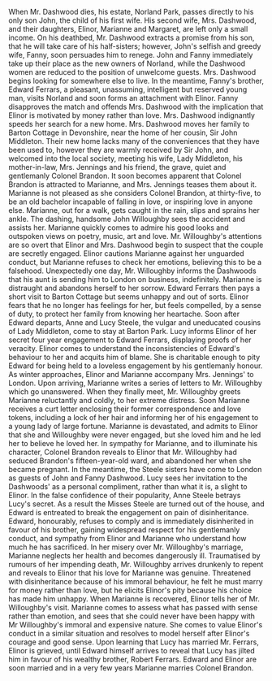  When Mr. Dashwood dies, his estate, Norland Park, passes directly to his only son John, the child of his first wife. His second wife, Mrs. Dashwood, and their daughters, Elinor, Marianne and Margaret, are left only a small income. On his deathbed, Mr. Dashwood extracts a promise from his son, that he will take care of his half-sisters; however, John's selfish and greedy wife, Fanny, soon persuades him to renege. John and Fanny immediately take up their place as the new owners of Norland, while the Dashwood women are reduced to the position of unwelcome guests. Mrs. Dashwood begins looking for somewhere else to live. In the meantime, Fanny's brother, Edward Ferrars, a pleasant, unassuming, intelligent but reserved young man, visits Norland and soon forms an attachment with Elinor. Fanny disapproves the match and offends Mrs. Dashwood with the implication that Elinor is motivated by money rather than love. Mrs. Dashwood indignantly speeds her search for a new home. Mrs. Dashwood moves her family to Barton Cottage in Devonshire, near the home of her cousin, Sir John Middleton. Their new home lacks many of the conveniences that they have been used to, however they are warmly received by Sir John, and welcomed into the local society, meeting his wife, Lady Middleton, his mother-in-law, Mrs. Jennings and his friend, the grave, quiet and gentlemanly Colonel Brandon. It soon becomes apparent that Colonel Brandon is attracted to Marianne, and Mrs. Jennings teases them about it. Marianne is not pleased as she considers Colonel Brandon, at thirty-five, to be an old bachelor incapable of falling in love, or inspiring love in anyone else. Marianne, out for a walk, gets caught in the rain, slips and sprains her ankle. The dashing, handsome John Willoughby sees the accident and assists her. Marianne quickly comes to admire his good looks and outspoken views on poetry, music, art and love. Mr. Willoughby's attentions are so overt that Elinor and Mrs. Dashwood begin to suspect that the couple are secretly engaged. Elinor cautions Marianne against her unguarded conduct, but Marianne refuses to check her emotions, believing this to be a falsehood. Unexpectedly one day, Mr. Willoughby informs the Dashwoods that his aunt is sending him to London on business, indefinitely. Marianne is distraught and abandons herself to her sorrow. Edward Ferrars then pays a short visit to Barton Cottage but seems unhappy and out of sorts. Elinor fears that he no longer has feelings for her, but feels compelled, by a sense of duty, to protect her family from knowing her heartache. Soon after Edward departs, Anne and Lucy Steele, the vulgar and uneducated cousins of Lady Middleton, come to stay at Barton Park. Lucy informs Elinor of her secret four year engagement to Edward Ferrars, displaying proofs of her veracity. Elinor comes to understand the inconsistencies of Edward's behaviour to her and acquits him of blame. She is charitable enough to pity Edward for being held to a loveless engagement by his gentlemanly honour. As winter approaches, Elinor and Marianne accompany Mrs. Jennings' to London. Upon arriving, Marianne writes a series of letters to Mr. Willoughby which go unanswered. When they finally meet, Mr. Willoughby greets Marianne reluctantly and coldly, to her extreme distress. Soon Marianne receives a curt letter enclosing their former correspondence and love tokens, including a lock of her hair and informing her of his engagement to a young lady of large fortune. Marianne is devastated, and admits to Elinor that she and Willoughby were never engaged, but she loved him and he led her to believe he loved her. In sympathy for Marianne, and to illuminate his character, Colonel Brandon reveals to Elinor that Mr. Willoughby had seduced Brandon's fifteen-year-old ward, and abandoned her when she became pregnant. In the meantime, the Steele sisters have come to London as guests of John and Fanny Dashwood. Lucy sees her invitation to the Dashwoods' as a personal compliment, rather than what it is, a slight to Elinor. In the false confidence of their popularity, Anne Steele betrays Lucy's secret. As a result the Misses Steele are turned out of the house, and Edward is entreated to break the engagement on pain of disinheritance. Edward, honourably, refuses to comply and is immediately disinherited in favour of his brother, gaining widespread respect for his gentlemanly conduct, and sympathy from Elinor and Marianne who understand how much he has sacrificed. In her misery over Mr. Willoughby's marriage, Marianne neglects her health and becomes dangerously ill. Traumatised by rumours of her impending death, Mr. Willoughby arrives drunkenly to repent and reveals to Elinor that his love for Marianne was genuine. Threatened with disinheritance because of his immoral behaviour, he felt he must marry for money rather than love, but he elicits Elinor's pity because his choice has made him unhappy. When Marianne is recovered, Elinor tells her of Mr. Willoughby's visit. Marianne comes to assess what has passed with sense rather than emotion, and sees that she could never have been happy with Mr Willoughby's immoral and expensive nature. She comes to value Elinor's conduct in a similar situation and resolves to model herself after Elinor's courage and good sense. Upon learning that Lucy has married Mr. Ferrars, Elinor is grieved, until Edward himself arrives to reveal that Lucy has jilted him in favour of his wealthy brother, Robert Ferrars. Edward and Elinor are soon married and in a very few years Marianne marries Colonel Brandon.